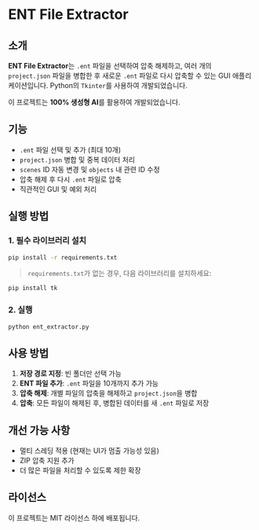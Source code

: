 # ENT File Extractor

## 소개
**ENT File Extractor**는 `.ent` 파일을 선택하여 압축 해제하고, 여러 개의 `project.json` 파일을 병합한 후 새로운 `.ent` 파일로 다시 압축할 수 있는 GUI 애플리케이션입니다. Python의 `Tkinter`를 사용하여 개발되었습니다.

이 프로젝트는 **100% 생성형 AI**를 활용하여 개발되었습니다.

## 기능
- `.ent` 파일 선택 및 추가 (최대 10개)
- `project.json` 병합 및 중복 데이터 처리
- `scenes` ID 자동 변경 및 `objects` 내 관련 ID 수정
- 압축 해제 후 다시 `.ent` 파일로 압축
- 직관적인 GUI 및 예외 처리

## 실행 방법
### 1. 필수 라이브러리 설치
```bash
pip install -r requirements.txt
```
> `requirements.txt`가 없는 경우, 다음 라이브러리를 설치하세요:
```bash
pip install tk
```

### 2. 실행
```bash
python ent_extractor.py
```

## 사용 방법
1. **저장 경로 지정**: 빈 폴더만 선택 가능
2. **ENT 파일 추가**: `.ent` 파일을 10개까지 추가 가능
3. **압축 해제**: 개별 파일의 압축을 해제하고 `project.json`을 병합
4. **압축**: 모든 파일이 해제된 후, 병합된 데이터를 새 `.ent` 파일로 저장

## 개선 가능 사항
- 멀티 스레딩 적용 (현재는 UI가 멈출 가능성 있음)
- ZIP 압축 지원 추가
- 더 많은 파일을 처리할 수 있도록 제한 확장

## 라이선스
이 프로젝트는 MIT 라이선스 하에 배포됩니다.

